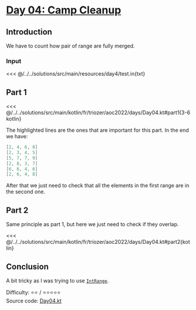 # [Day 04: Camp Cleanup](https://adventofcode.com/2022/day/4)

## Introduction

We have to count how pair of range are fully merged.

### Input

<<< @/../../solutions/src/main/resources/day4/test.in{txt}

## Part 1

<<< @/../../solutions/src/main/kotlin/fr/triozer/aoc2022/days/Day04.kt#part1{3-6 kotlin}

The highlighted lines are the ones that are important for this part. In the end we have:

```kotlin
[2, 4, 6, 8]
[2, 3, 4, 5]
[5, 7, 7, 9]
[2, 8, 3, 7]
[6, 6, 4, 6]
[2, 6, 4, 8]
```

After that we just need to check that all the elements in the first range are in the second one.

## Part 2

Same principle as part 1, but here we just need to check if they overlap.

<<< @/../../solutions/src/main/kotlin/fr/triozer/aoc2022/days/Day04.kt#part2{kotlin}

## Conclusion

A bit tricky as I was trying to
use [`IntRange`](https://kotlinlang.org/api/latest/jvm/stdlib/kotlin.ranges/-int-range/index.html).

Difficulty:️ ⭐️⭐️ / ⭐️⭐️⭐️⭐️⭐️\
Source
code: [Day04.kt](https://github.com/triozer/aoc-2022/tree/main/solutions/src/main/kotlin/fr/triozer/aoc2022/days/Day04.kt)
